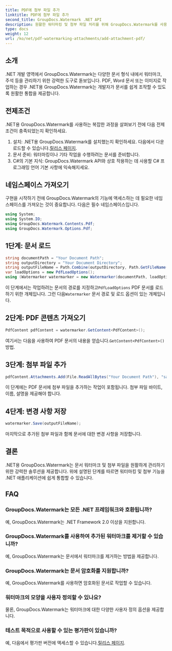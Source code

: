 ```yaml
---
title: PDF에 첨부 파일 추가
linktitle: PDF에 첨부 파일 추가
second_title: GroupDocs.Watermark .NET API
description: 원활한 워터마킹 및 첨부 파일 처리를 위해 GroupDocs.Watermark를 사용하여 .NET 문서 관리 기능을 강화하세요.
type: docs
weight: 12
url: /ko/net/pdf-watermarking-attachments/add-attachment-pdf/
---
```

## 소개
.NET 개발 영역에서 GroupDocs.Watermark는 다양한 문서 형식 내에서 워터마크, 주석 등을 관리하기 위한 강력한 도구로 돋보입니다. PDF, Word 문서 또는 이미지로 작업하는 경우 .NET용 GroupDocs.Watermark는 개발자가 문서를 쉽게 조작할 수 있도록 원활한 통합을 제공합니다.
## 전제조건
.NET용 GroupDocs.Watermark를 사용하는 복잡한 과정을 살펴보기 전에 다음 전제 조건이 충족되었는지 확인하세요.
1.  설치: .NET용 GroupDocs.Watermark를 설치했는지 확인하세요. 다음에서 다운로드할 수 있습니다.[릴리스 페이지](https://releases.groupdocs.com/Watermark/net/).
2. 문서 준비: 워터마킹이나 기타 작업을 수행하려는 문서를 준비합니다.
3. C#의 기본 지식: GroupDocs.Watermark API와 상호 작용하는 데 사용할 C# 프로그래밍 언어 기본 사항에 익숙해지세요.

## 네임스페이스 가져오기
구현을 시작하기 전에 GroupDocs.Watermark의 기능에 액세스하는 데 필요한 네임스페이스를 가져오는 것이 중요합니다. 다음은 필수 네임스페이스입니다.
```csharp
using System;
using System.IO;
using GroupDocs.Watermark.Contents.Pdf;
using GroupDocs.Watermark.Options.Pdf;
```
## 1단계: 문서 로드
```csharp
string documentPath = "Your Document Path";
string outputDirectory = "Your Document Directory";
string outputFileName = Path.Combine(outputDirectory, Path.GetFileName(documentPath));
var loadOptions = new PdfLoadOptions();
using (Watermarker watermarker = new Watermarker(documentPath, loadOptions))
```
 이 단계에서는 작업하려는 문서의 경로를 지정하고`PdfLoadOptions` PDF 문서를 로드하기 위한 개체입니다. 그런 다음`Watermarker` 문서 경로 및 로드 옵션이 있는 개체입니다.
## 2단계: PDF 콘텐츠 가져오기
```csharp
PdfContent pdfContent = watermarker.GetContent<PdfContent>();
```
 여기서는 다음을 사용하여 PDF 문서의 내용을 얻습니다.`GetContent<PdfContent>()` 방법.
## 3단계: 첨부 파일 추가
```csharp
pdfContent.Attachments.Add(File.ReadAllBytes("Your Document Path"), "sample doc", "sample doc as attachment");
```
이 단계에는 PDF 문서에 첨부 파일을 추가하는 작업이 포함됩니다. 첨부 파일 바이트, 이름, 설명을 제공해야 합니다.
## 4단계: 변경 사항 저장
```csharp
watermarker.Save(outputFileName);
```
마지막으로 추가된 첨부 파일과 함께 문서에 대한 변경 사항을 저장합니다.

## 결론
.NET용 GroupDocs.Watermark는 문서 워터마크 및 첨부 파일을 원활하게 관리하기 위한 강력한 솔루션을 제공합니다. 위에 설명된 단계를 따르면 워터마킹 및 첨부 기능을 .NET 애플리케이션에 쉽게 통합할 수 있습니다.
## FAQ
### GroupDocs.Watermark는 모든 .NET 프레임워크와 호환됩니까?
예, GroupDocs.Watermark는 .NET Framework 2.0 이상을 지원합니다.
### GroupDocs.Watermark를 사용하여 추가된 워터마크를 제거할 수 있습니까?
예, GroupDocs.Watermark는 문서에서 워터마크를 제거하는 방법을 제공합니다.
### GroupDocs.Watermark는 문서 암호화를 지원합니까?
예, GroupDocs.Watermark를 사용하면 암호화된 문서로 작업할 수 있습니다.
### 워터마크의 모양을 사용자 정의할 수 있나요?
물론, GroupDocs.Watermark는 워터마크에 대한 다양한 사용자 정의 옵션을 제공합니다.
### 테스트 목적으로 사용할 수 있는 평가판이 있습니까?
 예, 다음에서 평가판 버전에 액세스할 수 있습니다.[릴리스 페이지](https://releases.groupdocs.com/).